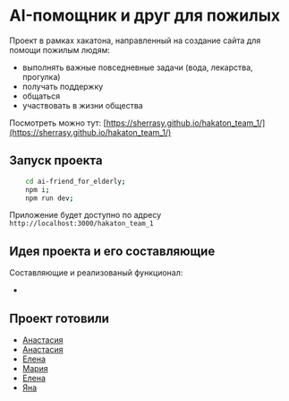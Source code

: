 # AI-помощник и друг для пожилых

Проект в рамках хакатона, направленный на создание сайта для помощи пожилым людям:

- выполнять важные повседневные задачи (вода, лекарства, прогулка)
- получать поддержку
- общаться
- участвовать в жизни общества

Посмотреть можно тут: [https://sherrasy.github.io/hakaton_team_1/](https://sherrasy.github.io/hakaton_team_1/)

## Запуск проекта

```bash
    cd ai-friend_for_elderly;
    npm i;
    npm run dev;
```

Приложение будет доступно по адресу `http://localhost:3000/hakaton_team_1`

## Идея проекта и его составляющие

Составляющие и реализованый функционал:

-

## Проект готовили

- [Анастасия]()
- [Анастасия]()
- [Елена]()
- [Мария]()
- [Елена]()
- [Яна]()
